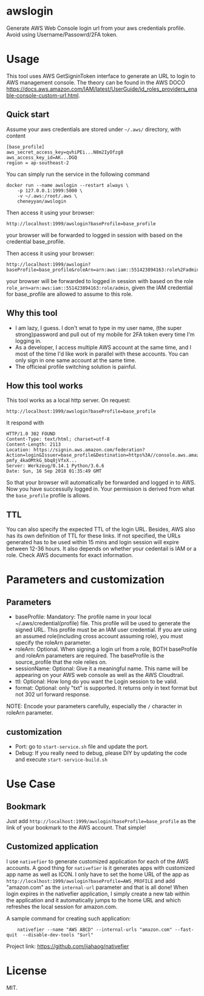 # awslogin
Generate AWS Web Console login url from your aws credentials profile. Avoid using Username/Passowrd/2FA token.


# Usage
This tool uses AWS GetSigninToken interface to generate an URL to login to AWS management console. The theory can be found in the AWS DOCO https://docs.aws.amazon.com/IAM/latest/UserGuide/id_roles_providers_enable-console-custom-url.html.

## Quick start

Assume your aws credentials are stored under `~/.aws/` directory, with content

```
[base_profile]
aws_secret_access_key=qvhiPEi...N8m2IyOfzg8
aws_access_key_id=AK...DGQ
region = ap-southeast-2
```
You can simply run the service in the following command

```
docker run --name awslogin --restart always \
    -p 127.0.0.1:1999:5000 \
    -v ~/.aws:/root/.aws \
    cheneyyan/awslogin
```

Then access it using your browser:
```
http://localhost:1999/awslogin?baseProfile=base_profile
```
your browser will be forwarded to logged in session with based on the credential base_profile.

Then access it using your browser:
```
http://localhost:1999/awslogin?baseProfile=base_profile&roleArn=arn:aws:iam::551423894163:role%2Fadmin
```
your browser will be forwarded to logged in session with based on the role `role_arn=arn:aws:iam::551423894163:role/admin`, given the IAM credential for base_profile are allowed to assume to this role.



## Why this tool
- I am lazy, I guess. I don't wnat to type in my user name, (the super strong)password and pull out of my mobile for 2FA token every time I'm logging in.
- As a developer, I access multiple AWS account at the same time, and I most of the time I'd like work in parallel with these accounts. You can only sign in one same account at the same time.
- The officieal profile switching solution is painful.

## How this tool works
This tool works as a local http server. On request:
```
http://localhost:1999/awslogin?baseProfile=base_profile
```
It respond with 
```
HTTP/1.0 302 FOUND
Content-Type: text/html; charset=utf-8
Content-Length: 2113
Location: https://signin.aws.amazon.com/federation?Action=login&Issuer=base_profile&Destination=https%3A//console.aws.amazon.com/&SigninToken=61ytivt40YMae3j-pmfy_4kaOMtkG_bbq8jVfxX...
Server: Werkzeug/0.14.1 Python/3.6.6
Date: Sun, 16 Sep 2018 01:35:49 GMT
```
So that your browser will automatically be forwarded and logged in to AWS. Now you have successully logged in. Your permission is derived from what the `base_profile` profile is allows.

## TTL
You can also specify the expected TTL of the login URL. Besides, AWS also has its own definition of TTL for these links. If not specified, the URLs generated has to be used within 15 mins and login session will expire between 12-36 hours. It also depends on whether your cedentail is IAM or a role. Check AWS documents for exact information.

# Parameters and customization
## Parameters

- baseProfile: Mandatory: The profile name in your local ~/.aws/credential(profile) file. This profile will be used to generate the signed URL. This profile must be an IAM user credential. If you are using an assumed role(including cross account assuming role), you must specify the roleArn parameter.
- roleArn: Optional. When signing a login url from a role, BOTH baseProfile and roleArn parameters are required. The baseProfile is the source_profile that the role relies on. 
- sessionName: Optional: Give it a meaningful name. This name will be appearing on your AWS web console as well as the AWS Cloudtrail.
- ttl: Optional: How long do you want the Login session to be valid.
- format: Optional: only "txt" is supported. It returns only in text format but not 302 url forward response.

NOTE: Encode your parameters carefully, especially the `/` character in roleArn parameter.

## customization

- Port: go to `start-service.sh` file and update the port.
- Debug: If you really need to debug, please DIY by updating the code and execute `start-service-build.sh`

# Use Case
## Bookmark

Just add `http://localhost:1999/awslogin?baseProfile=base_profile` as the link of your bookmark to the AWS account. That simple!

## Customized application

I use `nativefier` to generate customized application for each of the AWS accounts. A good thing for `nativefier` is it generates apps with customized app name as well as ICON. I only have to set the home URL of the app as `http://localhost:1999/awslogin?baseProfile=AWS_PROFILE` and add "amazon.com" as the `internal-url` parameter and that is all done! When login expires in the nativefier application, I simply create a new tab within the application and it automatically jumps to the home URL and which refreshes the local session for amazon.com.

A sample command for creating such application:
```
    nativefier --name "AWS ABCD" --internal-urls "amazon.com" --fast-quit  --disable-dev-tools "$url"
```
Project link: https://github.com/jiahaog/nativefier

# License
MIT.